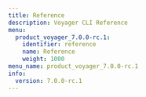 ```yaml
---
title: Reference
description: Voyager CLI Reference
menu:
  product_voyager_7.0.0-rc.1:
    identifier: reference
    name: Reference
    weight: 1000
menu_name: product_voyager_7.0.0-rc.1
info:
  version: 7.0.0-rc.1
---
```



